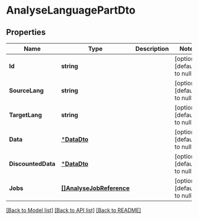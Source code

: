 # AnalyseLanguagePartDto

## Properties
Name | Type | Description | Notes
------------ | ------------- | ------------- | -------------
**Id** | **string** |  | [optional] [default to null]
**SourceLang** | **string** |  | [optional] [default to null]
**TargetLang** | **string** |  | [optional] [default to null]
**Data** | [***DataDto**](DataDto.md) |  | [optional] [default to null]
**DiscountedData** | [***DataDto**](DataDto.md) |  | [optional] [default to null]
**Jobs** | [**[]AnalyseJobReference**](AnalyseJobReference.md) |  | [optional] [default to null]

[[Back to Model list]](../README.md#documentation-for-models) [[Back to API list]](../README.md#documentation-for-api-endpoints) [[Back to README]](../README.md)


